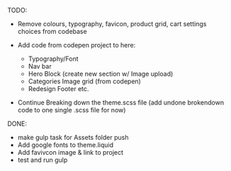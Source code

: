 TODO: 

* Remove colours, typography, favicon, product grid, cart settings choices from codebase
* Add code from codepen project to here:
  * Typography/Font
  * Nav bar
  * Hero Block (create new section w/ Image upload)
  * Categories Image grid (from codepen)
  * Redesign Footer etc.


* Continue Breaking down the theme.scss file (add undone brokendown code to one single .scss file for now)


DONE:
* make gulp task for Assets folder push
* Add google fonts to theme.liquid
* Add favivcon image & link to project
* test and run gulp